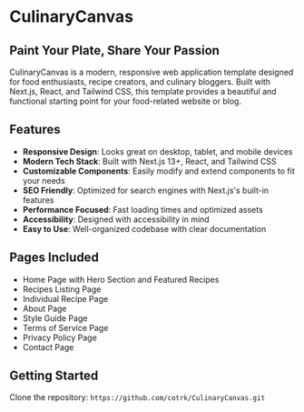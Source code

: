 # CulinaryCanvas

## Paint Your Plate, Share Your Passion

CulinaryCanvas is a modern, responsive web application template designed for food enthusiasts, recipe creators, and culinary bloggers. Built with Next.js, React, and Tailwind CSS, this template provides a beautiful and functional starting point for your food-related website or blog.

## Features

- **Responsive Design**: Looks great on desktop, tablet, and mobile devices
- **Modern Tech Stack**: Built with Next.js 13+, React, and Tailwind CSS
- **Customizable Components**: Easily modify and extend components to fit your needs
- **SEO Friendly**: Optimized for search engines with Next.js's built-in features
- **Performance Focused**: Fast loading times and optimized assets
- **Accessibility**: Designed with accessibility in mind
- **Easy to Use**: Well-organized codebase with clear documentation

## Pages Included

- Home Page with Hero Section and Featured Recipes
- Recipes Listing Page
- Individual Recipe Page
- About Page
- Style Guide Page
- Terms of Service Page
- Privacy Policy Page
- Contact Page

## Getting Started

Clone the repository:
` https://github.com/cotrk/CulinaryCanvas.git `   

